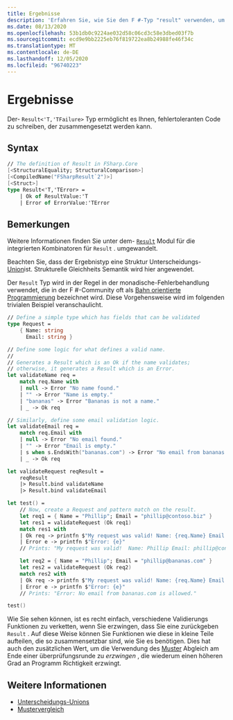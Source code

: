 ```yaml
---
title: Ergebnisse
description: 'Erfahren Sie, wie Sie den F #-Typ "result" verwenden, um fehlertoleranten Code zu schreiben.'
ms.date: 08/13/2020
ms.openlocfilehash: 53b1db0c9224ae032d58c06cd3c58e3dbed03f7b
ms.sourcegitcommit: ecd9e9bb2225eb76f819722ea8b24988fe46f34c
ms.translationtype: MT
ms.contentlocale: de-DE
ms.lasthandoff: 12/05/2020
ms.locfileid: "96740223"
---
```

# <a name="results"></a>Ergebnisse

Der- `Result<'T,'TFailure>` Typ ermöglicht es Ihnen, fehlertoleranten Code zu schreiben, der zusammengesetzt werden kann.

## <a name="syntax"></a>Syntax

```fsharp
// The definition of Result in FSharp.Core
[<StructuralEquality; StructuralComparison>]
[<CompiledName("FSharpResult`2")>]
[<Struct>]
type Result<'T,'TError> =
    | Ok of ResultValue:'T
    | Error of ErrorValue:'TError
```

## <a name="remarks"></a>Bemerkungen

Weitere Informationen finden Sie unter dem- [`Result`](https://fsharp.github.io/fsharp-core-docs/reference/fsharp-core-resultmodule.html) Modul für die integrierten Kombinatoren für `Result` . umgewandelt.

Beachten Sie, dass der Ergebnistyp eine Struktur Unterscheidungs- [Union](discriminated-unions.md#struct-discriminated-unions)ist. Strukturelle Gleichheits Semantik wird hier angewendet.

Der `Result` Typ wird in der Regel in der monadische-Fehlerbehandlung verwendet, die in der F #-Community oft als [Bahn orientierte Programmierung](https://swlaschin.gitbooks.io/fsharpforfunandprofit/content/posts/recipe-part2.html) bezeichnet wird.  Diese Vorgehensweise wird im folgenden trivialen Beispiel veranschaulicht.

```fsharp
// Define a simple type which has fields that can be validated
type Request =
    { Name: string
      Email: string }

// Define some logic for what defines a valid name.
//
// Generates a Result which is an Ok if the name validates;
// otherwise, it generates a Result which is an Error.
let validateName req =
    match req.Name with
    | null -> Error "No name found."
    | "" -> Error "Name is empty."
    | "bananas" -> Error "Bananas is not a name."
    | _ -> Ok req

// Similarly, define some email validation logic.
let validateEmail req =
    match req.Email with
    | null -> Error "No email found."
    | "" -> Error "Email is empty."
    | s when s.EndsWith("bananas.com") -> Error "No email from bananas.com is allowed."
    | _ -> Ok req

let validateRequest reqResult =
    reqResult
    |> Result.bind validateName
    |> Result.bind validateEmail

let test() =
    // Now, create a Request and pattern match on the result.
    let req1 = { Name = "Phillip"; Email = "phillip@contoso.biz" }
    let res1 = validateRequest (Ok req1)
    match res1 with
    | Ok req -> printfn $"My request was valid! Name: {req.Name} Email {req.Email}"  
    | Error e -> printfn $"Error: {e}"
    // Prints: "My request was valid!  Name: Phillip Email: phillip@consoto.biz"

    let req2 = { Name = "Phillip"; Email = "phillip@bananas.com" }
    let res2 = validateRequest (Ok req2)
    match res2 with
    | Ok req -> printfn $"My request was valid! Name: {req.Name} Email {req.Email}"  
    | Error e -> printfn $"Error: {e}"
    // Prints: "Error: No email from bananas.com is allowed."

test()
```

Wie Sie sehen können, ist es recht einfach, verschiedene Validierungs Funktionen zu verketten, wenn Sie erzwingen, dass Sie eine zurückgeben `Result` .  Auf diese Weise können Sie Funktionen wie diese in kleine Teile aufteilen, die so zusammensetzbar sind, wie Sie es benötigen.  Dies hat auch den zusätzlichen Wert, um die Verwendung des [Muster](pattern-matching.md) Abgleich am Ende einer überprüfungsrunde zu *erzwingen* , die wiederum einen höheren Grad an Programm Richtigkeit erzwingt.

## <a name="see-also"></a>Weitere Informationen

- [Unterscheidungs-Unions](discriminated-unions.md)
- [Mustervergleich](pattern-matching.md)
